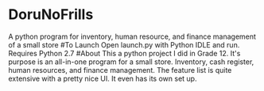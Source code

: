 # DoruNoFrills
A python program for inventory, human resource, and finance management of a small store
#To Launch
Open launch.py with Python IDLE and run. Requires Python 2.7
#About
This a python project I did in Grade 12. It's purpose is an all-in-one program for a small store. Inventory, cash register, human resources, and finance management. The feature list is quite extensive with a pretty nice UI. It even has its own set up.

